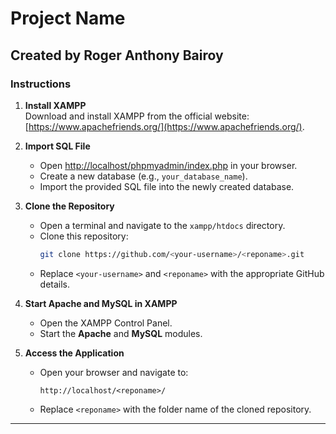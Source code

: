 # Project Name

## Created by Roger Anthony Bairoy

### Instructions

1. **Install XAMPP**  
   Download and install XAMPP from the official website: [https://www.apachefriends.org/](https://www.apachefriends.org/).

2. **Import SQL File**  
   - Open [http://localhost/phpmyadmin/index.php](http://localhost/phpmyadmin/index.php) in your browser.  
   - Create a new database (e.g., `your_database_name`).  
   - Import the provided SQL file into the newly created database.  

3. **Clone the Repository**  
   - Open a terminal and navigate to the `xampp/htdocs` directory.  
   - Clone this repository:  
     ```bash
     git clone https://github.com/<your-username>/<reponame>.git
     ```  
   - Replace `<your-username>` and `<reponame>` with the appropriate GitHub details.  

4. **Start Apache and MySQL in XAMPP**  
   - Open the XAMPP Control Panel.  
   - Start the **Apache** and **MySQL** modules.  

5. **Access the Application**  
   - Open your browser and navigate to:  
     ```
     http://localhost/<reponame>/
     ```  
   - Replace `<reponame>` with the folder name of the cloned repository.  

---



